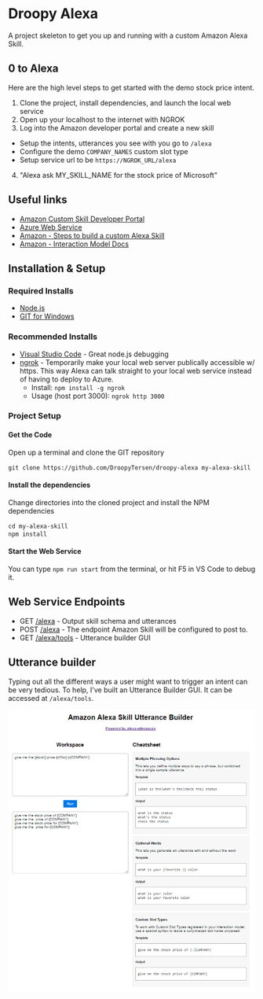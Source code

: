# Droopy Alexa
A project skeleton to get you up and running with a custom Amazon Alexa Skill.

## 0 to Alexa 
Here are the high level steps to get started with the demo stock price intent.

1. Clone the project, install dependencies, and launch the local web service
2. Open up your localhost to the internet with NGROK
3. Log into the Amazon developer portal and create a new skill
 * Setup the intents, utterances you see with you go to `/alexa`
 * Configure the demo `COMPANY_NAMES` custom slot type
 * Setup service url to be `https://NGROK_URL/alexa`
4. "Alexa ask MY_SKILL_NAME for the stock price of Microsoft" 

## Useful links
* [Amazon Custom Skill Developer Portal](https://developer.amazon.com/edw/home.html#/skills/list)
* [Azure Web Service](https://alexa-demo.azurewebsites.net)
* [Amazon - Steps to build a custom Alexa Skill](https://developer.amazon.com/public/solutions/alexa/alexa-skills-kit/overviews/steps-to-build-a-custom-skill)
* [Amazon - Interaction Model Docs](https://developer.amazon.com/public/solutions/alexa/alexa-skills-kit/docs/alexa-skills-kit-interaction-model-reference)

## Installation & Setup

### Required Installs
* [Node.js](https://nodejs.org/en/)
* [GIT for Windows](https://git-scm.com/download/win)

### Recommended Installs
* [Visual Studio Code](http://code.visualstudio.com) - Great node.js debugging
* [ngrok](https://www.npmjs.com/package/ngrok) - Temporarily make your local web server publically accessible w/ https. This way Alexa can talk straight to your local web service instead of having to deploy to Azure.
    * Install: `npm install -g ngrok`
    * Usage (host port 3000): `ngrok http 3000`

### Project Setup

#### Get the Code

Open up a terminal and clone the GIT repository
```
git clone https://github.com/DroopyTersen/droopy-alexa my-alexa-skill
```

#### Install the dependencies
Change directories into the cloned project and install the NPM dependencies
```
cd my-alexa-skill
npm install
```

#### Start the Web Service
You can type `npm run start` from the terminal, or hit F5 in VS Code to debug it.

## Web Service Endpoints

* GET [/alexa](http://localhost:3000/alexa) - Output skill schema and utterances
* POST [/alexa](http://localhost:3000/alexa) - The endpoint Amazon Skill will be configured to post to.
* GET [/alexa/tools](http://localhost:3000) - Utterance builder GUI


## Utterance builder
Typing out all the different ways a user might want to trigger an intent can be very tedious.  To help, I've built an Utterance Builder GUI. It can be accessed at `/alexa/tools`.

![Utterance Builder](https://github.com/DroopyTersen/droopy-alexa/blob/master/docs/utterancebuilder.PNG)
